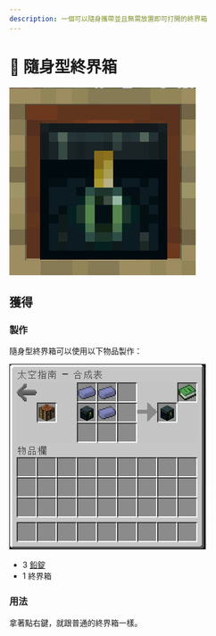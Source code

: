 ```yaml
---
description: 一個可以隨身攜帶並且無需放置即可打開的終界箱
---
```


# 🎲 隨身型終界箱

![](<../.gitbook/assets/image (221) (1).png>)

## 獲得

### 製作

隨身型終界箱可以使用以下物品製作：

![](<../.gitbook/assets/image (226) (1).png>)

* 3 [鉛錠](Lead-Ingot.md)
* 1 終界箱

### 用法

拿著點右鍵，就跟普通的終界箱一樣。

